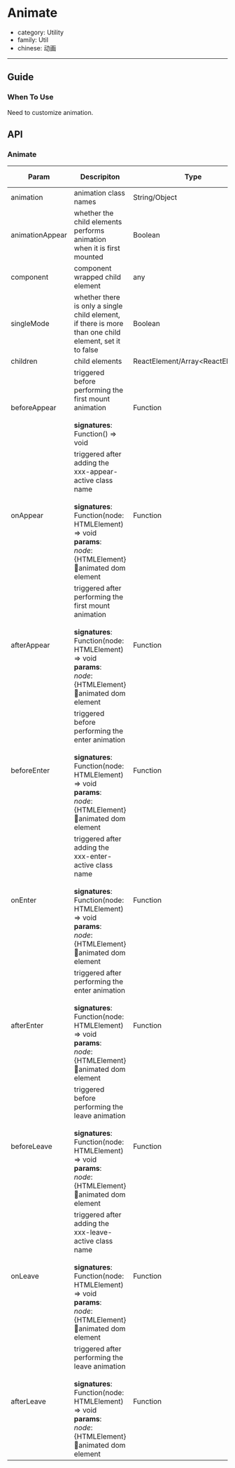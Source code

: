 # Animate

-   category: Utility
-   family: Util
-   chinese: 动画

---

## Guide

### When To Use

Need to customize animation.

## API

### Animate

| Param | Descripiton  | Type  | Default Value |
| --------------- | ------------------------------------------------------------------------------------------------------------------------------------------------- | ----------------------------------- | -------- |
| animation       | animation class names                                                                                                                                      | String/Object                       | -        |
| animationAppear | whether the child elements performs animation when it is first mounted                                                                                                                                   | Boolean                             | true     |
| component       | component wrapped child element                                                                                                                                          | any                                 | 'div'    |
| singleMode      | whether there is only a single child element, if there is more than one child element, set it to false                                                                                                                     | Boolean                             | true     |
| children        | child elements                                                                                                                                               | ReactElement/Array&lt;ReactElement> | -        |
| beforeAppear    | triggered before performing the first mount animation<br><br>**signatures**:<br>Function() => void                                                                                            | Function                            | () => {} |
| onAppear        | triggered after adding the xxx-appear-active class name<br><br>**signatures**:<br>Function(node: HTMLElement) => void<br>**params**:<br>_node_: {HTMLElement} animated dom element | Function                            | () => {} |
| afterAppear     | triggered after performing the first mount animation<br><br>**signatures**:<br>Function(node: HTMLElement) => void<br>**params**:<br>_node_: {HTMLElement} animated dom element                          | Function                            | () => {} |
| beforeEnter     | triggered before performing the enter animation<br><br>**signatures**:<br>Function(node: HTMLElement) => void<br>**params**:<br>_node_: {HTMLElement} animated dom element                            | Function                            | () => {} |
| onEnter         | triggered after adding the xxx-enter-active class name<br><br>**signatures**:<br>Function(node: HTMLElement) => void<br>**params**:<br>_node_: {HTMLElement} animated dom element     | Function                            | () => {} |
| afterEnter      | triggered after performing the enter animation<br><br>**signatures**:<br>Function(node: HTMLElement) => void<br>**params**:<br>_node_: {HTMLElement} animated dom element                           | Function                            | () => {} |
| beforeLeave     | triggered before performing the leave animation<br><br>**signatures**:<br>Function(node: HTMLElement) => void<br>**params**:<br>_node_: {HTMLElement} animated dom element                            | Function                            | () => {} |
| onLeave         | triggered after adding the xxx-leave-active class name<br><br>**signatures**:<br>Function(node: HTMLElement) => void<br>**params**:<br>_node_: {HTMLElement} animated dom element     | Function                            | () => {} |
| afterLeave      | triggered after performing the leave animation<br><br>**signatures**:<br>Function(node: HTMLElement) => void<br>**params**:<br>_node_: {HTMLElement} animated dom element                           | Function                            | () => {} |
